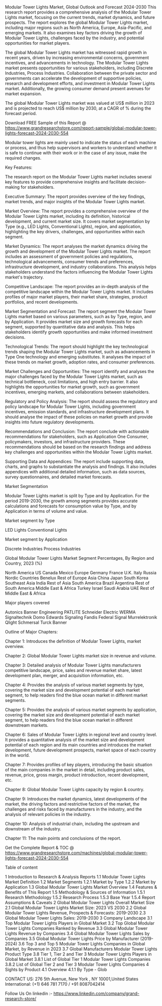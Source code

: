 Modular Tower Lights Market, Global Outlook and Forecast 2024-2030
This research report provides a comprehensive analysis of the Modular Tower Lights market, focusing on the current trends, market dynamics, and future prospects. The report explores the global Modular Tower Lights market, including major regions such as North America, Europe, Asia-Pacific, and emerging markets. It also examines key factors driving the growth of Modular Tower Lights, challenges faced by the industry, and potential opportunities for market players.

The global Modular Tower Lights market has witnessed rapid growth in recent years, driven by increasing environmental concerns, government incentives, and advancements in technology. The Modular Tower Lights market presents opportunities for various stakeholders, including Discrete Industries, Process Industries. Collaboration between the private sector and governments can accelerate the development of supportive policies, research and development efforts, and investment in Modular Tower Lights market. Additionally, the growing consumer demand present avenues for market expansion.

The global Modular Tower Lights market was valued at US$ million in 2023 and is projected to reach US$ million by 2030, at a CAGR of % during the forecast period.

Download FREE Sample of this Report @ https://www.grandresearchstore.com/report-sample/global-modular-tower-lights-forecast-2024-2030-554


Modular tower lights are mainly used to indicate the status of each machine or process, and thus help supervisors and workers to understand whether it is safe to continue with their work or in the case of any issue, make the required changes.

Key Features:

The research report on the Modular Tower Lights market includes several key features to provide comprehensive insights and facilitate decision-making for stakeholders.

Executive Summary: The report provides overview of the key findings, market trends, and major insights of the Modular Tower Lights market.

Market Overview: The report provides a comprehensive overview of the Modular Tower Lights market, including its definition, historical development, and current market size. It covers market segmentation by Type (e.g., LED Lights, Conventional Lights), region, and application, highlighting the key drivers, challenges, and opportunities within each segment.

Market Dynamics: The report analyses the market dynamics driving the growth and development of the Modular Tower Lights market. The report includes an assessment of government policies and regulations, technological advancements, consumer trends and preferences, infrastructure development, and industry collaborations. This analysis helps stakeholders understand the factors influencing the Modular Tower Lights market's trajectory.

Competitive Landscape: The report provides an in-depth analysis of the competitive landscape within the Modular Tower Lights market. It includes profiles of major market players, their market share, strategies, product portfolios, and recent developments.

Market Segmentation and Forecast: The report segment the Modular Tower Lights market based on various parameters, such as by Type, region, and by Application. It provides market size and growth forecasts for each segment, supported by quantitative data and analysis. This helps stakeholders identify growth opportunities and make informed investment decisions.

Technological Trends: The report should highlight the key technological trends shaping the Modular Tower Lights market, such as advancements in Type One technology and emerging substitutes. It analyses the impact of these trends on market growth, adoption rates, and consumer preferences.

Market Challenges and Opportunities: The report identify and analyses the major challenges faced by the Modular Tower Lights market, such as technical bottleneck, cost limitations, and high entry barrier. It also highlights the opportunities for market growth, such as government incentives, emerging markets, and collaborations between stakeholders.

Regulatory and Policy Analysis: The report should assess the regulatory and policy landscape for Modular Tower Lights, including government incentives, emission standards, and infrastructure development plans. It should analyse the impact of these policies on market growth and provide insights into future regulatory developments.

Recommendations and Conclusion: The report conclude with actionable recommendations for stakeholders, such as Application One Consumer, policymakers, investors, and infrastructure providers. These recommendations should be based on the research findings and address key challenges and opportunities within the Modular Tower Lights market.

Supporting Data and Appendices: The report include supporting data, charts, and graphs to substantiate the analysis and findings. It also includes appendices with additional detailed information, such as data sources, survey questionnaires, and detailed market forecasts.

Market Segmentation

Modular Tower Lights market is split by Type and by Application. For the period 2019-2030, the growth among segments provides accurate calculations and forecasts for consumption value by Type, and by Application in terms of volume and value.



Market segment by Type



LED Lights
Conventional Lights


Market segment by Application



Discrete Industries
Process Industries


Global Modular Tower Lights Market Segment Percentages, By Region and Country, 2023 (%)



North America
US
Canada
Mexico
Europe
Germany
France
U.K.
Italy
Russia
Nordic Countries
Benelux
Rest of Europe
Asia
China
Japan
South Korea
Southeast Asia
India
Rest of Asia
South America
Brazil
Argentina
Rest of South America
Middle East & Africa
Turkey
Israel
Saudi Arabia
UAE
Rest of Middle East & Africa


Major players covered



Autonics
Banner Engineering
PATLITE
Schneider Electric
WERMA Signaltechnik
Domo
Edwards Signaling
Fandis
Federal Signal
Murrelektronik
Qlight
Schmersal
Turck Banner


Outline of Major Chapters:

Chapter 1: Introduces the definition of Modular Tower Lights, market overview.

Chapter 2: Global Modular Tower Lights market size in revenue and volume.

Chapter 3: Detailed analysis of Modular Tower Lights manufacturers competitive landscape, price, sales and revenue market share, latest development plan, merger, and acquisition information, etc.

Chapter 4: Provides the analysis of various market segments by type, covering the market size and development potential of each market segment, to help readers find the blue ocean market in different market segments.

Chapter 5: Provides the analysis of various market segments by application, covering the market size and development potential of each market segment, to help readers find the blue ocean market in different downstream markets.

Chapter 6: Sales of Modular Tower Lights in regional level and country level. It provides a quantitative analysis of the market size and development potential of each region and its main countries and introduces the market development, future development prospects, market space of each country in the world.

Chapter 7: Provides profiles of key players, introducing the basic situation of the main companies in the market in detail, including product sales, revenue, price, gross margin, product introduction, recent development, etc.

Chapter 8: Global Modular Tower Lights capacity by region & country.

Chapter 9: Introduces the market dynamics, latest developments of the market, the driving factors and restrictive factors of the market, the challenges and risks faced by manufacturers in the industry, and the analysis of relevant policies in the industry.

Chapter 10: Analysis of industrial chain, including the upstream and downstream of the industry.

Chapter 11: The main points and conclusions of the report.

Get the Complete Report & TOC @ https://www.grandresearchstore.com/machines/global-modular-tower-lights-forecast-2024-2030-554

Table of content

1 Introduction to Research & Analysis Reports
1.1 Modular Tower Lights Market Definition
1.2 Market Segments
1.2.1 Market by Type
1.2.2 Market by Application
1.3 Global Modular Tower Lights Market Overview
1.4 Features & Benefits of This Report
1.5 Methodology & Sources of Information
1.5.1 Research Methodology
1.5.2 Research Process
1.5.3 Base Year
1.5.4 Report Assumptions & Caveats
2 Global Modular Tower Lights Overall Market Size
2.1 Global Modular Tower Lights Market Size: 2023 VS 2030
2.2 Global Modular Tower Lights Revenue, Prospects & Forecasts: 2019-2030
2.3 Global Modular Tower Lights Sales: 2019-2030
3 Company Landscape
3.1 Top Modular Tower Lights Players in Global Market
3.2 Top Global Modular Tower Lights Companies Ranked by Revenue
3.3 Global Modular Tower Lights Revenue by Companies
3.4 Global Modular Tower Lights Sales by Companies
3.5 Global Modular Tower Lights Price by Manufacturer (2019-2024)
3.6 Top 3 and Top 5 Modular Tower Lights Companies in Global Market, by Revenue in 2023
3.7 Global Manufacturers Modular Tower Lights Product Type
3.8 Tier 1, Tier 2 and Tier 3 Modular Tower Lights Players in Global Market
3.8.1 List of Global Tier 1 Modular Tower Lights Companies
3.8.2 List of Global Tier 2 and Tier 3 Modular Tower Lights Companies
4 Sights by Product
4.1 Overview
4.1.1 By Type - Glob

CONTACT US:
276 5th Avenue, New York , NY 10001,United States
International: (+1) 646 781 7170 / +91 8087042414

Follow Us On linkedin :- https://www.linkedin.com/company/grand-research-store/
 
